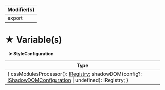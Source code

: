 | Modifier(s)                            |
|----------------------------------------|
| export |

# &#9733; Variable(s)

&nbsp;&nbsp; **&#10148; StyleConfiguration**

| Type                        |
|-----------------------------|
| { cssModulesProcessor(): [IRegistry](/kernel/interface/di/iregistry.md); shadowDOM(config?: [IShadowDOMConfiguration](/runtime-html/styles/interface/style-configuration/ishadowdomconfiguration.md) &#124; undefined): IRegistry; } |